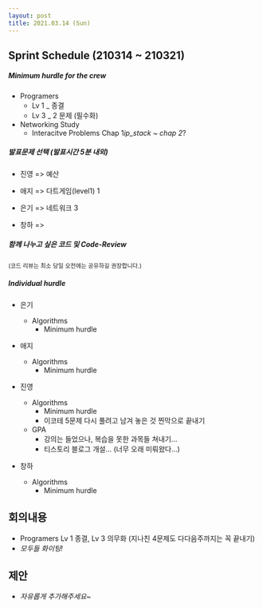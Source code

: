 ```yaml
---
layout: post
title: 2021.03.14 (Sun)
---
```


## Sprint Schedule (210314 ~ 210321)

##### _Minimum hurdle for the crew_

- Programers
  - Lv 1 \_ 종결
  - Lv 3 \_ 2 문제 (필수화)
- Networking Study
  - Interacitve Problems Chap 1*ip_stack ~ chap 2*?

##### _발표문제 선택 (발표시간 5분 내외)_

- 진영 => 예산

- 애지 => 다트게임(level1) 1

- 은기 => 네트워크 3

- 창하 =>

##### _함께 나누고 싶은 코드 및 Code-Review_

<small>(코드 리뷰는 최소 당일 오전에는 공유하길 권장합니다.)</small>

##### _Individual hurdle_

- 은기

  - Algorithms
    - Minimum hurdle

- 애지

  - Algorithms
    - Minimum hurdle

- 진영

  - Algorithms
    - Minimum hurdle
    - 이코테 5문제 다시 풀려고 남겨 놓은 것 찐막으로 끝내기
  - GPA
    - 강의는 들었으나, 복습을 못한 과목들 쳐내기...
    - 티스토리 블로그 개설... (너무 오래 미뤄왔다...)

- 창하
  - Algorithms
    - Minimum hurdle

## 회의내용

- Programers Lv 1 종결, Lv 3 의무화 (지나친 4문제도 다다음주까지는 꼭 끝내기)
- _모두들 화이팅!_

## 제안

- _자유롭게 추가해주세요~_
